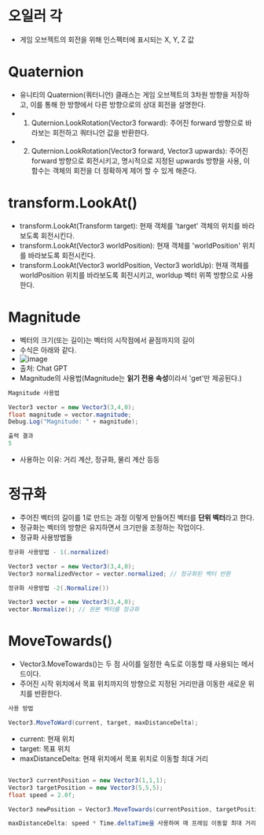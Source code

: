 # 오일러 각
  * 게임 오브젝트의 회전을 위해 인스펙터에 표시되는 X, Y, Z 값

# Quaternion
  * 유니티의 Quaternion(쿼터니언) 클래스는 게임 오브젝트의 3차원 방향을 저장하고, 이를 통해 한 방향에서 다른 방향으로의 상대 회전을 설명한다.
  * 1. Quternion.LookRotation(Vector3 forward): 주어진 forward 방향으로 바라보는 회전하고 쿼터니언 값을 반환한다.
  * 2. Quternion.LookRotation(Vector3 forward, Vector3 upwards): 주어진 forward 방향으로 회전시키고, 명시적으로 지정된 upwards 방향을
    사용, 이 함수는 객체의 회전을 더 정확하게 제어 할 수 있게 해준다.

# transform.LookAt()
  * transform.LookAt(Transform target): 현재 객체를 'target' 객체의 위치를 바라보도록 회전시킨다.
  * transform.LookAt(Vector3 worldPosition): 현재 객체를 'worldPosition' 위치를 바라보도록 회전시킨다.
  * transform.LookAt(Vector3 worldPosition, Vector3 worldUp): 현재 객체를 worldPosition 위치를 바라보도록 회전시키고, worldup 벡터 위쪽 방향으로 사용한다.

# Magnitude
 * 벡터의 크기(또는 길이)는 벡터의 시작점에서 끝점까지의 길이
 * 수식은 아래와 같다.
 * ![image](https://github.com/user-attachments/assets/f07b13cf-bfac-41d6-9b99-986226a88076)
 * 출처: Chat GPT
 * Magnitude의 사용법(Magnitude는 **읽기 전용 속성**이라서 'get'만 제공된다.)

```C#
Magnitude 사용법

Vector3 vector = new Vector3(3,4,0);
float magnitude = vector.magnitude;
Debug.Log("Magnitude: " + magnitude);

출력 결과
5
```
 * 사용하는 이유: 거리 계산, 정규화, 물리 계산 등등

# 정규화
 * 주어진 벡터의 길이를 1로 만드는 과정 이렇게 만들어진 벡터를 **단위 벡터**라고 한다.
 * 정규화는 벡터의 방향은 유지하면서 크기만을 조정하는 작업이다.
 * 정규화 사용방법들

```C#
정규화 사용방법 - 1(.normalized)

Vector3 vector = new Vector3(3,4,0);
Vector3 normalizedVector = vector.normalized; // 정규화된 벡터 반환
```

```C#
정규화 사용방법 -2(.Normalize())

Vector3 vector = new Vector3(3,4,0);
vector.Normalize(); // 원본 벡터를 정규화
```
 
# MoveTowards()
 * Vector3.MoveTowards()는 두 점 사이를 일정한 속도로 이동할 때 사용되는 메서드이다.
 * 주어진 시작 위치에서 목표 위치까지의 방향으로 지정된 거리만큼 이동한 새로운 위치를 반환한다.

```C#
사용 방법

Vector3.MoveToWard(current, target, maxDistanceDelta);
```
 * current: 현재 위치
 * target: 목표 위치
 * maxDistanceDelta: 현재 위치에서 목표 위치로 이동할 최대 거리

```C#

Vector3 currentPosition = new Vector3(1,1,1);
Vector3 targetPosition = new Vector3(5,5,5);
float speed = 2.0f;

Vector3 newPosition = Vector3.MoveTowards(currentPosition, targetPosition, speed * Time.deltaTime);

maxDistanceDelta: speed * Time.deltaTime을 사용하여 매 프레임 이동할 최대 거리를 계산한다. 이 값이 maxDistanceDelta에 해당한다.
```
